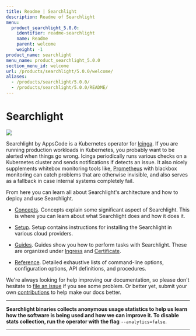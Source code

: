 ```yaml
---
title: Readme | Searchlight
description: Readme of Searchlight
menu:
  product_searchlight_5.0.0:
    identifier: readme-searchlight
    name: Readme
    parent: welcome
    weight: -1
product_name: searchlight
menu_name: product_searchlight_5.0.0
section_menu_id: welcome
url: /products/searchlight/5.0.0/welcome/
aliases:
  - /products/searchlight/5.0.0/
  - /products/searchlight/5.0.0/README/
---
```

# Searchlight

<img src="/docs/images/cover.jpg">

Searchlight by AppsCode is a Kubernetes operator for [Icinga](https://www.icinga.com/). If you are running production workloads in Kubernetes, you probably want to be alerted when things go wrong. Icinga periodically runs various checks on a Kubernetes cluster and sends notifications if detects an issue. It also nicely supplements whitebox monitoring tools like, [Prometheus](https://prometheus.io/) with blackbox monitoring can catch problems that are otherwise invisible, and also serves as a fallback in case internal systems completely fail.

From here you can learn all about Searchlight's architecture and how to deploy and use Searchlight.

- [Concepts](/docs/concepts/). Concepts explain some significant aspect of Searchlight. This is where you can learn about what Searchlight does and how it does it.

- [Setup](/docs/setup/). Setup contains instructions for installing
  the Searchlight in various cloud providers.

- [Guides](/docs/guides/). Guides show you how to perform tasks with Searchlight. These are organized under [Ingress](/docs/guides/ingress) and [Certificate](/docs/guides/certificate).

- [Reference](/docs/reference/). Detailed exhaustive lists of command-line options, configuration options, API definitions, and procedures.

We're always looking for help improving our documentation, so please don't hesitate to
[file an issue](https://github.com/appscode/voyager/issues/new) if you see some problem.
Or better yet, submit your own [contributions](/docs/CONTRIBUTING.md) to help
make our docs better.

---

**Searchlight binaries collects anonymous usage statistics to help us learn how the software is being used and how we can improve it.
To disable stats collection, run the operator with the flag** `--analytics=false`.

---